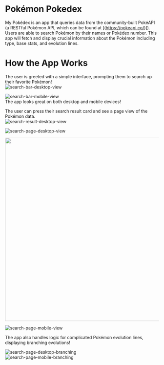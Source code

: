 # Pokémon Pokedex 
My Pokédex is an app that queries data from the community-built PokéAPI (a RESTful Pokémon API, which can be found at [(https://pokeapi.co/)]). Users are able to search Pokémon by their names or Pokédex number. This app will fetch and display crucial information about the Pokémon including type, base stats, and evolution lines.

# How the App Works 
The user is greeted with a simple interface, prompting them to search up their favorite Pokémon! <br/>
![search-bar-desktop-view](https://user-images.githubusercontent.com/57577392/235815640-cb788b05-e776-4c19-b721-43d4355ef091.PNG) <br/>

![search-bar-mobile-view](https://user-images.githubusercontent.com/57577392/235815642-d58adb3d-d370-4c7d-ada9-74dcc77583b5.PNG) <br/>
The app looks great on both desktop and mobile devices! <br/>

The user can press their search result card and see a page view of the Pokémon data. <br/>
![search-result-desktop-view](https://user-images.githubusercontent.com/57577392/235815724-79168d01-13c5-43d5-8636-4c87498f0db5.PNG) <br/>

![search-page-desktop-view](https://user-images.githubusercontent.com/57577392/235815731-bbec93b0-d7a7-44ae-8a5f-04e43c18d2bb.PNG) <br/>

<img src="https://user-images.githubusercontent.com/57577392/235815730-9136d82b-aa0b-4e5e-ae35-3994d6a7f97c.PNG" width="600"/>

![search-page-mobile-view](https://user-images.githubusercontent.com/57577392/235815736-2ebbedf5-b2f5-460a-b712-04af84d68c7f.PNG) <br/>

The app also handles logic for complicated Pokémon evolution lines, displaying branching evolutions!

![search-page-desktop-branching](https://user-images.githubusercontent.com/57577392/235815794-a661147b-66f5-4eb5-8187-b8076a4d535c.PNG) <br/>
![search-page-mobile-branching](https://user-images.githubusercontent.com/57577392/235815797-ba9d77bc-d5d8-43a9-a109-72a07c64a3f0.PNG) <br/>
